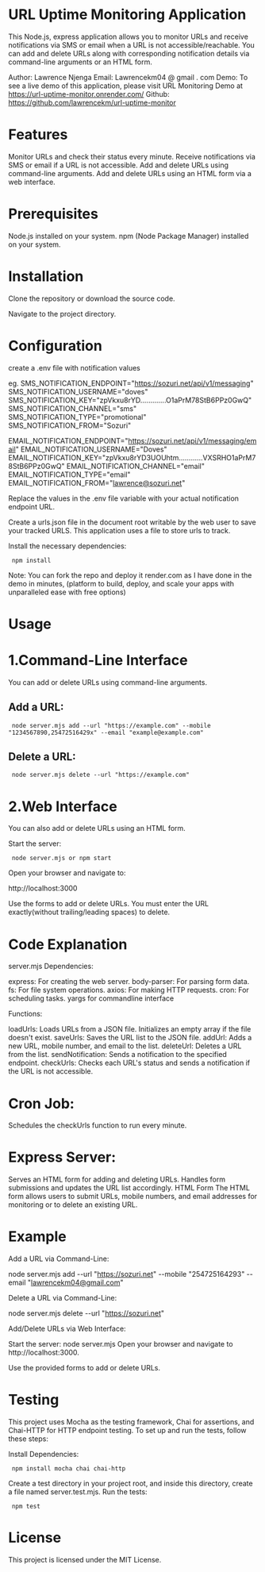 
URL Uptime Monitoring Application
=================================
This Node.js, express application allows you to monitor URLs and receive notifications via SMS or email when a URL is not accessible/reachable. You can add and delete URLs along with corresponding notification details via command-line arguments or an HTML form.

Author: Lawrence Njenga
Email: Lawrencekm04 @ gmail . com
Demo: To see a live demo of this application, please visit URL Monitoring Demo at https://url-uptime-monitor.onrender.com/
Github: https://github.com/lawrencekm/url-uptime-monitor


Features
========
Monitor URLs and check their status every minute.
Receive notifications via SMS or email if a URL is not accessible.
Add and delete URLs using command-line arguments.
Add and delete URLs using an HTML form via a web interface.

Prerequisites
=============
Node.js installed on your system.
npm (Node Package Manager) installed on your system.

Installation
============
Clone the repository or download the source code.

Navigate to the project directory.


Configuration
=============
create a .env file with notification values

eg.
SMS_NOTIFICATION_ENDPOINT="https://sozuri.net/api/v1/messaging"
SMS_NOTIFICATION_USERNAME="doves"
SMS_NOTIFICATION_KEY="zpVkxu8rYD.............O1aPrM78StB6PPz0GwQ"
SMS_NOTIFICATION_CHANNEL="sms"
SMS_NOTIFICATION_TYPE="promotional"
SMS_NOTIFICATION_FROM="Sozuri"

EMAIL_NOTIFICATION_ENDPOINT="https://sozuri.net/api/v1/messaging/email"
EMAIL_NOTIFICATION_USERNAME="Doves"
EMAIL_NOTIFICATION_KEY="zpVkxu8rYD3UOUhtm............VXSRHO1aPrM78StB6PPz0GwQ"
EMAIL_NOTIFICATION_CHANNEL="email"
EMAIL_NOTIFICATION_TYPE="email"
EMAIL_NOTIFICATION_FROM="lawrence@sozuri.net"

Replace the values in the .env file variable with your actual notification endpoint URL.

Create a urls.json file in the document root writable by the web user to save your tracked URLS. This application uses a file to store urls to track. 

Install the necessary dependencies:

     npm install

Note: You can fork the repo and deploy it render.com as I have done in the demo in minutes, (platform to build, deploy, and scale your apps with unparalleled ease with free options)

Usage
========
1.Command-Line Interface
======================
You can add or delete URLs using command-line arguments.

Add a URL:
----------
     node server.mjs add --url "https://example.com" --mobile "1234567890,25472516429x" --email "example@example.com"

Delete a URL:
-------------
     node server.mjs delete --url "https://example.com"

2.Web Interface
=============
You can also add or delete URLs using an HTML form.

Start the server:

     node server.mjs or npm start

Open your browser and navigate to:

http://localhost:3000

Use the forms to add or delete URLs. You must enter the URL exactly(without trailing/leading spaces) to delete.

Code Explanation
================
server.mjs
Dependencies:

express: For creating the web server.
body-parser: For parsing form data.
fs: For file system operations.
axios: For making HTTP requests.
cron: For scheduling tasks.
yargs for commandline interface

Functions:

loadUrls: Loads URLs from a JSON file. Initializes an empty array if the file doesn't exist.
saveUrls: Saves the URL list to the JSON file.
addUrl: Adds a new URL, mobile number, and email to the list.
deleteUrl: Deletes a URL from the list.
sendNotification: Sends a notification to the specified endpoint.
checkUrls: Checks each URL's status and sends a notification if the URL is not accessible.

Cron Job:
=========
Schedules the checkUrls function to run every minute.

Express Server:
===============
Serves an HTML form for adding and deleting URLs.
Handles form submissions and updates the URL list accordingly.
HTML Form
The HTML form allows users to submit URLs, mobile numbers, and email addresses for monitoring or to delete an existing URL.

Example
=======
Add a URL via Command-Line:

node server.mjs add --url "https://sozuri.net" --mobile "254725164293" --email "lawrencekm04@gmail.com"

Delete a URL via Command-Line:

node server.mjs delete --url "https://sozuri.net"


Add/Delete URLs via Web Interface:

Start the server:
node server.mjs
Open your browser and navigate to http://localhost:3000.

Use the provided forms to add or delete URLs.

Testing
=========
This project uses Mocha as the testing framework, Chai for assertions, and Chai-HTTP for HTTP endpoint testing. To set up and run the tests, follow these steps:

Install Dependencies:

     npm install mocha chai chai-http

Create a test directory in your project root, and inside this directory, create a file named server.test.mjs.
Run the tests:

     npm test


License
=======
This project is licensed under the MIT License.

